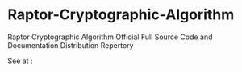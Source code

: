# Raptor-Cryptographic-Algorithm

Raptor Cryptographic Algorithm Official Full Source Code and Documentation Distribution Repertory

See at : 

